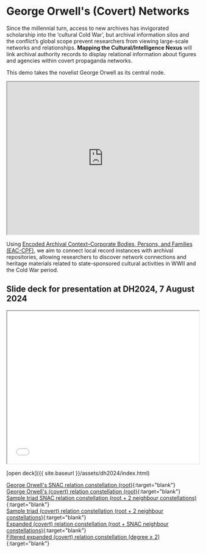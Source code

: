 # George Orwell's (Covert) Networks

Since the millennial turn, access to new archives has invigorated scholarship into the ‘cultural Cold War’, but archival information silos and the conflict’s global scope prevent researchers from viewing large-scale networks and relationships. **Mapping the Cultural/Intelligence Nexus** will link archival authority records to display relational information about figures and agencies within covert propaganda networks. 

This demo takes the novelist George Orwell as its central node. 

<iframe width="100%" height="400" src="https://krmuth.github.io/orwell.node/visualisations/orwell2/"></iframe>

Using [Encoded Archival Context–Corporate Bodies, Persons, and Families (EAC-CPF)](https://eac.staatsbibliothek-berlin.de/), we aim to connect local record instances with archival repositories, allowing researchers to discover network connections and heritage materials related to state-sponsored cultural activities in WWII and the Cold War period. 

## Slide deck for presentation at DH2024, 7 August 2024

<iframe width="100%" height="400" src="{{ site.baseurl }}assets/dh2024/index.html"></iframe>

[open deck]({{ site.baseurl }}/assets/dh2024/index.html)

[George Orwell's SNAC relation constellation (root)](https://krmuth.github.io/orwell.node/visualisations/orwell/orwell-ego/snac/){:target="blank"}  
[George Orwell's (covert) relation constellation (root)](https://krmuth.github.io/orwell.node/visualisations/orwell/orwell-ego/full/){:target="blank"}  
[Sample triad SNAC relation constellation (root + 2 neighbour constellations)](https://krmuth.github.io/orwell.node/visualisations/orwell/triad/snac/){:target="blank"}   
[Sample triad (covert) relation constellation (root + 2 neighbour constellations)](https://krmuth.github.io/orwell.node/visualisations/orwell/triad/full/){:target="blank"}  
[Expanded (covert) relation constellation (root + SNAC neighbour constellations)](https://krmuth.github.io/orwell.node/visualisations/orwell2/full/){:target="blank"}  
[Filtered expanded (covert) relation constellation (degree ≥ 2)](https://krmuth.github.io/orwell.node/visualisations/orwell2/){:target="blank"}
